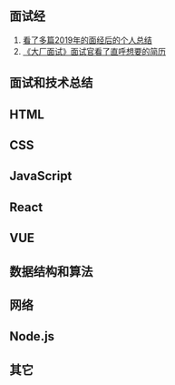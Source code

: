 ## 面试经
1. [看了多篇2019年的面经后的个人总结](https://www.cnblogs.com/strick/p/11819648.html)
2. [《大厂面试》面试官看了直呼想要的简历](https://www.cnblogs.com/aobing/p/12117044.html)


## 面试和技术总结


## HTML


## CSS


## JavaScript


## React


## VUE


## 数据结构和算法


## 网络


## Node.js


## 其它
























